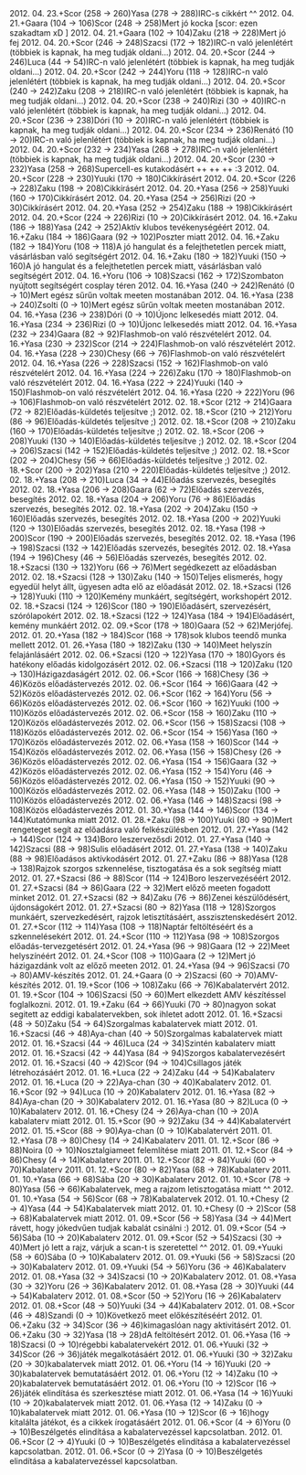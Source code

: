 <tr><td>2012. 04. 23.</td><td>+</td><td>Scor (258 &rarr; 260)</td><td>Yasa (278 &rarr; 288)</td><td>IRC-s cikkért ^^</td></tr>
<tr><td>2012. 04. 21.</td><td>+</td><td>Gaara (104 &rarr; 106)</td><td>Scor (248 &rarr; 258)</td><td>Mert jó kocka [scor: ezen szakadtam xD ]</td></tr>
<tr><td>2012. 04. 21.</td><td>+</td><td>Gaara (102 &rarr; 104)</td><td>Zaku (218 &rarr; 228)</td><td>Mert jó fej</td></tr>
<tr><td>2012. 04. 20.</td><td>+</td><td>Scor (246 &rarr; 248)</td><td>Szacsi (172 &rarr; 182)</td><td>IRC-n való jelenlétért (többiek is kapnak, ha meg tudják oldani...)</td></tr>
<tr><td>2012. 04. 20.</td><td>+</td><td>Scor (244 &rarr; 246)</td><td>Luca (44 &rarr; 54)</td><td>IRC-n való jelenlétért (többiek is kapnak, ha meg tudják oldani...)</td></tr>
<tr><td>2012. 04. 20.</td><td>+</td><td>Scor (242 &rarr; 244)</td><td>Yoru (118 &rarr; 128)</td><td>IRC-n való jelenlétért (többiek is kapnak, ha meg tudják oldani...)</td></tr>
<tr><td>2012. 04. 20.</td><td>+</td><td>Scor (240 &rarr; 242)</td><td>Zaku (208 &rarr; 218)</td><td>IRC-n való jelenlétért (többiek is kapnak, ha meg tudják oldani...)</td></tr>
<tr><td>2012. 04. 20.</td><td>+</td><td>Scor (238 &rarr; 240)</td><td>Rizi (30 &rarr; 40)</td><td>IRC-n való jelenlétért (többiek is kapnak, ha meg tudják oldani...)</td></tr>
<tr><td>2012. 04. 20.</td><td>+</td><td>Scor (236 &rarr; 238)</td><td>Dóri (10 &rarr; 20)</td><td>IRC-n való jelenlétért (többiek is kapnak, ha meg tudják oldani...)</td></tr>
<tr><td>2012. 04. 20.</td><td>+</td><td>Scor (234 &rarr; 236)</td><td>Renátó (10 &rarr; 20)</td><td>IRC-n való jelenlétért (többiek is kapnak, ha meg tudják oldani...)</td></tr>
<tr><td>2012. 04. 20.</td><td>+</td><td>Scor (232 &rarr; 234)</td><td>Yasa (268 &rarr; 278)</td><td>IRC-n való jelenlétért (többiek is kapnak, ha meg tudják oldani...)</td></tr>
<tr><td>2012. 04. 20.</td><td>+</td><td>Scor (230 &rarr; 232)</td><td>Yasa (258 &rarr; 268)</td><td>Supercell-es kutakodásért ++ ++ ++ :3</td></tr>
<tr><td>2012. 04. 20.</td><td>+</td><td>Scor (228 &rarr; 230)</td><td>Yuuki (170 &rarr; 180)</td><td>Cikkírásért</td></tr>
<tr><td>2012. 04. 20.</td><td>+</td><td>Scor (226 &rarr; 228)</td><td>Zaku (198 &rarr; 208)</td><td>Cikkírásért</td></tr>
<tr><td>2012. 04. 20.</td><td>+</td><td>Yasa (256 &rarr; 258)</td><td>Yuuki (160 &rarr; 170)</td><td>Cikkírásért</td></tr>
<tr><td>2012. 04. 20.</td><td>+</td><td>Yasa (254 &rarr; 256)</td><td>Rizi (20 &rarr; 30)</td><td>Cikkírásért</td></tr>
<tr><td>2012. 04. 20.</td><td>+</td><td>Yasa (252 &rarr; 254)</td><td>Zaku (188 &rarr; 198)</td><td>Cikkírásért</td></tr>
<tr><td>2012. 04. 20.</td><td>+</td><td>Scor (224 &rarr; 226)</td><td>Rizi (10 &rarr; 20)</td><td>Cikkírásért</td></tr>
<tr><td>2012. 04. 16.</td><td>+</td><td>Zaku (186 &rarr; 188)</td><td>Yasa (242 &rarr; 252)</td><td>Aktív klubos tevékenységéért</td></tr>
<tr><td>2012. 04. 16.</td><td>+</td><td>Zaku (184 &rarr; 186)</td><td>Gaara (92 &rarr; 102)</td><td>Poszter miatt</td></tr>
<tr><td>2012. 04. 16.</td><td>+</td><td>Zaku (182 &rarr; 184)</td><td>Yoru (108 &rarr; 118)</td><td>A jó hangulat és a felejthetetlen percek miatt, vásárlásban való segítségért</td></tr>
<tr><td>2012. 04. 16.</td><td>+</td><td>Zaku (180 &rarr; 182)</td><td>Yuuki (150 &rarr; 160)</td><td>A jó hangulat és a felejthetetlen percek miatt, vásárlásban való segítségért</td></tr>
<tr><td>2012. 04. 16.</td><td>+</td><td>Yoru (106 &rarr; 108)</td><td>Szacsi (162 &rarr; 172)</td><td>Szombaton nyújtott segítségért cosplay téren</td></tr>
<tr><td>2012. 04. 16.</td><td>+</td><td>Yasa (240 &rarr; 242)</td><td>Renátó (0 &rarr; 10)</td><td>Mert egész sűrűn voltak meeten mostanában</td></tr>
<tr><td>2012. 04. 16.</td><td>+</td><td>Yasa (238 &rarr; 240)</td><td>Zsolti (0 &rarr; 10)</td><td>Mert egész sűrűn voltak meeten mostanában</td></tr>
<tr><td>2012. 04. 16.</td><td>+</td><td>Yasa (236 &rarr; 238)</td><td>Dóri (0 &rarr; 10)</td><td>Újonc lelkesedés miatt</td></tr>
<tr><td>2012. 04. 16.</td><td>+</td><td>Yasa (234 &rarr; 236)</td><td>Rizi (0 &rarr; 10)</td><td>Újonc lelkesedés miatt</td></tr>
<tr><td>2012. 04. 16.</td><td>+</td><td>Yasa (232 &rarr; 234)</td><td>Gaara (82 &rarr; 92)</td><td>Flashmob-on való részvételért</td></tr>
<tr><td>2012. 04. 16.</td><td>+</td><td>Yasa (230 &rarr; 232)</td><td>Scor (214 &rarr; 224)</td><td>Flashmob-on való részvételért</td></tr>
<tr><td>2012. 04. 16.</td><td>+</td><td>Yasa (228 &rarr; 230)</td><td>Chesy (66 &rarr; 76)</td><td>Flashmob-on való részvételért</td></tr>
<tr><td>2012. 04. 16.</td><td>+</td><td>Yasa (226 &rarr; 228)</td><td>Szacsi (152 &rarr; 162)</td><td>Flashmob-on való részvételért</td></tr>
<tr><td>2012. 04. 16.</td><td>+</td><td>Yasa (224 &rarr; 226)</td><td>Zaku (170 &rarr; 180)</td><td>Flashmob-on való részvételért</td></tr>
<tr><td>2012. 04. 16.</td><td>+</td><td>Yasa (222 &rarr; 224)</td><td>Yuuki (140 &rarr; 150)</td><td>Flashmob-on való részvételért</td></tr>
<tr><td>2012. 04. 16.</td><td>+</td><td>Yasa (220 &rarr; 222)</td><td>Yoru (96 &rarr; 106)</td><td>Flashmob-on való részvételért</td></tr>
<tr><td>2012. 02. 18.</td><td>+</td><td>Scor (212 &rarr; 214)</td><td>Gaara (72 &rarr; 82)</td><td>Előadás-küldetés teljesítve ;)</td></tr>
<tr><td>2012. 02. 18.</td><td>+</td><td>Scor (210 &rarr; 212)</td><td>Yoru (86 &rarr; 96)</td><td>Előadás-küldetés teljesítve ;)</td></tr>
<tr><td>2012. 02. 18.</td><td>+</td><td>Scor (208 &rarr; 210)</td><td>Zaku (160 &rarr; 170)</td><td>Előadás-küldetés teljesítve ;)</td></tr>
<tr><td>2012. 02. 18.</td><td>+</td><td>Scor (206 &rarr; 208)</td><td>Yuuki (130 &rarr; 140)</td><td>Előadás-küldetés teljesítve ;)</td></tr>
<tr><td>2012. 02. 18.</td><td>+</td><td>Scor (204 &rarr; 206)</td><td>Szacsi (142 &rarr; 152)</td><td>Előadás-küldetés teljesítve ;)</td></tr>
<tr><td>2012. 02. 18.</td><td>+</td><td>Scor (202 &rarr; 204)</td><td>Chesy (56 &rarr; 66)</td><td>Előadás-küldetés teljesítve ;)</td></tr>
<tr><td>2012. 02. 18.</td><td>+</td><td>Scor (200 &rarr; 202)</td><td>Yasa (210 &rarr; 220)</td><td>Előadás-küldetés teljesítve ;)</td></tr>
<tr><td>2012. 02. 18.</td><td>+</td><td>Yasa (208 &rarr; 210)</td><td>Luca (34 &rarr; 44)</td><td>Előadás szervezés, besegítés</td></tr>
<tr><td>2012. 02. 18.</td><td>+</td><td>Yasa (206 &rarr; 208)</td><td>Gaara (62 &rarr; 72)</td><td>Előadás szervezés, besegítés</td></tr>
<tr><td>2012. 02. 18.</td><td>+</td><td>Yasa (204 &rarr; 206)</td><td>Yoru (76 &rarr; 86)</td><td>Előadás szervezés, besegítés</td></tr>
<tr><td>2012. 02. 18.</td><td>+</td><td>Yasa (202 &rarr; 204)</td><td>Zaku (150 &rarr; 160)</td><td>Előadás szervezés, besegítés</td></tr>
<tr><td>2012. 02. 18.</td><td>+</td><td>Yasa (200 &rarr; 202)</td><td>Yuuki (120 &rarr; 130)</td><td>Előadás szervezés, besegítés</td></tr>
<tr><td>2012. 02. 18.</td><td>+</td><td>Yasa (198 &rarr; 200)</td><td>Scor (190 &rarr; 200)</td><td>Előadás szervezés, besegítés</td></tr>
<tr><td>2012. 02. 18.</td><td>+</td><td>Yasa (196 &rarr; 198)</td><td>Szacsi (132 &rarr; 142)</td><td>Előadás szervezés, besegítés</td></tr>
<tr><td>2012. 02. 18.</td><td>+</td><td>Yasa (194 &rarr; 196)</td><td>Chesy (46 &rarr; 56)</td><td>Előadás szervezés, besegítés</td></tr>
<tr><td>2012. 02. 18.</td><td>+</td><td>Szacsi (130 &rarr; 132)</td><td>Yoru (66 &rarr; 76)</td><td>Mert segédkezett az előadásban</td></tr>
<tr><td>2012. 02. 18.</td><td>+</td><td>Szacsi (128 &rarr; 130)</td><td>Zaku (140 &rarr; 150)</td><td>Teljes elismerés, hogy egyedül helyt állt, ügyesen adta elő az előadását</td></tr>
<tr><td>2012. 02. 18.</td><td>+</td><td>Szacsi (126 &rarr; 128)</td><td>Yuuki (110 &rarr; 120)</td><td>Kemény munkáért, segítségért, workshopért</td></tr>
<tr><td>2012. 02. 18.</td><td>+</td><td>Szacsi (124 &rarr; 126)</td><td>Scor (180 &rarr; 190)</td><td>Előadásért, szervezésért, szórólapokért</td></tr>
<tr><td>2012. 02. 18.</td><td>+</td><td>Szacsi (122 &rarr; 124)</td><td>Yasa (184 &rarr; 194)</td><td>Előadásért, kemény munkáért</td></tr>
<tr><td>2012. 02. 09.</td><td>+</td><td>Scor (178 &rarr; 180)</td><td>Gaara (52 &rarr; 62)</td><td>Merjófej.</td></tr>
<tr><td>2012. 01. 20.</td><td>+</td><td>Yasa (182 &rarr; 184)</td><td>Scor (168 &rarr; 178)</td><td>sok klubos teendő munka mellett</td></tr>
<tr><td>2012. 01. 26.</td><td>+</td><td>Yasa (180 &rarr; 182)</td><td>Zaku (130 &rarr; 140)</td><td>Meet helyszín felajánlásáért</td></tr>
<tr><td>2012. 02. 06.</td><td>+</td><td>Szacsi (120 &rarr; 122)</td><td>Yasa (170 &rarr; 180)</td><td>Gyors és hatékony előadás kidolgozásért</td></tr>
<tr><td>2012. 02. 06.</td><td>+</td><td>Szacsi (118 &rarr; 120)</td><td>Zaku (120 &rarr; 130)</td><td>Házigazdaságért</td></tr>
<tr><td>2012. 02. 06.</td><td>+</td><td>Scor (166 &rarr; 168)</td><td>Chesy (36 &rarr; 46)</td><td>Közös előadástervezés</td></tr>
<tr><td>2012. 02. 06.</td><td>+</td><td>Scor (164 &rarr; 166)</td><td>Gaara (42 &rarr; 52)</td><td>Közös előadástervezés</td></tr>
<tr><td>2012. 02. 06.</td><td>+</td><td>Scor (162 &rarr; 164)</td><td>Yoru (56 &rarr; 66)</td><td>Közös előadástervezés</td></tr>
<tr><td>2012. 02. 06.</td><td>+</td><td>Scor (160 &rarr; 162)</td><td>Yuuki (100 &rarr; 110)</td><td>Közös előadástervezés</td></tr>
<tr><td>2012. 02. 06.</td><td>+</td><td>Scor (158 &rarr; 160)</td><td>Zaku (110 &rarr; 120)</td><td>Közös előadástervezés</td></tr>
<tr><td>2012. 02. 06.</td><td>+</td><td>Scor (156 &rarr; 158)</td><td>Szacsi (108 &rarr; 118)</td><td>Közös előadástervezés</td></tr>
<tr><td>2012. 02. 06.</td><td>+</td><td>Scor (154 &rarr; 156)</td><td>Yasa (160 &rarr; 170)</td><td>Közös előadástervezés</td></tr>
<tr><td>2012. 02. 06.</td><td>+</td><td>Yasa (158 &rarr; 160)</td><td>Scor (144 &rarr; 154)</td><td>Közös előadástervezés</td></tr>
<tr><td>2012. 02. 06.</td><td>+</td><td>Yasa (156 &rarr; 158)</td><td>Chesy (26 &rarr; 36)</td><td>Közös előadástervezés</td></tr>
<tr><td>2012. 02. 06.</td><td>+</td><td>Yasa (154 &rarr; 156)</td><td>Gaara (32 &rarr; 42)</td><td>Közös előadástervezés</td></tr>
<tr><td>2012. 02. 06.</td><td>+</td><td>Yasa (152 &rarr; 154)</td><td>Yoru (46 &rarr; 56)</td><td>Közös előadástervezés</td></tr>
<tr><td>2012. 02. 06.</td><td>+</td><td>Yasa (150 &rarr; 152)</td><td>Yuuki (90 &rarr; 100)</td><td>Közös előadástervezés</td></tr>
<tr><td>2012. 02. 06.</td><td>+</td><td>Yasa (148 &rarr; 150)</td><td>Zaku (100 &rarr; 110)</td><td>Közös előadástervezés</td></tr>
<tr><td>2012. 02. 06.</td><td>+</td><td>Yasa (146 &rarr; 148)</td><td>Szacsi (98 &rarr; 108)</td><td>Közös előadástervezés</td></tr>
<tr><td>2012. 01. 30.</td><td>+</td><td>Yasa (144 &rarr; 146)</td><td>Scor (134 &rarr; 144)</td><td>Kutatómunka miatt</td></tr>
<tr><td>2012. 01. 28.</td><td>+</td><td>Zaku (98 &rarr; 100)</td><td>Yuuki (80 &rarr; 90)</td><td>Mert rengeteget segít az előadásra való felkészülésben</td></tr>
<tr><td>2012. 01. 27.</td><td>+</td><td>Yasa (142 &rarr; 144)</td><td>Scor (124 &rarr; 134)</td><td>Boro leszervezősdi</td></tr>
<tr><td>2012. 01. 27.</td><td>+</td><td>Yasa (140 &rarr; 142)</td><td>Szacsi (88 &rarr; 98)</td><td>Sulis előadásért</td></tr>
<tr><td>2012. 01. 27.</td><td>+</td><td>Yasa (138 &rarr; 140)</td><td>Zaku (88 &rarr; 98)</td><td>Előadásos aktívkodásért</td></tr>
<tr><td>2012. 01. 27.</td><td>+</td><td>Zaku (86 &rarr; 88)</td><td>Yasa (128 &rarr; 138)</td><td>Rajzok szorgos szkennelése, tisztogatása és a sok segítség miatt</td></tr>
<tr><td>2012. 01. 27.</td><td>+</td><td>Szacsi (86 &rarr; 88)</td><td>Scor (114 &rarr; 124)</td><td>Boro leszervezéséért</td></tr>
<tr><td>2012. 01. 27.</td><td>+</td><td>Szacsi (84 &rarr; 86)</td><td>Gaara (22 &rarr; 32)</td><td>Mert előző meeten fogadott minket</td></tr>
<tr><td>2012. 01. 27.</td><td>+</td><td>Szacsi (82 &rarr; 84)</td><td>Zaku (76 &rarr; 86)</td><td>Zenei készülődésért, újdonságokért</td></tr>
<tr><td>2012. 01. 27.</td><td>+</td><td>Szacsi (80 &rarr; 82)</td><td>Yasa (118 &rarr; 128)</td><td>Szorgos munkáért, szervezkedésért, rajzok letisztításáért, asszisztenskedésért</td></tr>
<tr><td>2012. 01. 27.</td><td>+</td><td>Scor (112 &rarr; 114)</td><td>Yasa (108 &rarr; 118)</td><td>Naptár feltöltéséért és a szkennelésekért</td></tr>
<tr><td>2012. 01. 24.</td><td>+</td><td>Scor (110 &rarr; 112)</td><td>Yasa (98 &rarr; 108)</td><td>Szorgos előadás-tervezgetésért</td></tr>
<tr><td>2012. 01. 24.</td><td>+</td><td>Yasa (96 &rarr; 98)</td><td>Gaara (12 &rarr; 22)</td><td>Meet helyszínéért</td></tr>
<tr><td>2012. 01. 24.</td><td>+</td><td>Scor (108 &rarr; 110)</td><td>Gaara (2 &rarr; 12)</td><td>Mert jó házigazdánk volt az előző meeten</td></tr>
<tr><td>2012. 01. 24.</td><td>+</td><td>Yasa (94 &rarr; 96)</td><td>Szacsi (70 &rarr; 80)</td><td>AMV-készítés</td></tr>
<tr><td>2012. 01. 24.</td><td>+</td><td>Gaara (0 &rarr; 2)</td><td>Szacsi (60 &rarr; 70)</td><td>AMV-készítés</td></tr>
<tr><td>2012. 01. 19.</td><td>+</td><td>Scor (106 &rarr; 108)</td><td>Zaku (66 &rarr; 76)</td><td>Kabalatervért</td></tr>
<tr><td>2012. 01. 19.</td><td>+</td><td>Scor (104 &rarr; 106)</td><td>Szacsi (50 &rarr; 60)</td><td>Mert elkezdett AMV készítéssel foglalkozni.</td></tr>
<tr><td>2012. 01. 19.</td><td>+</td><td>Zaku (64 &rarr; 66)</td><td>Yuuki (70 &rarr; 80)</td><td>nagyon sokat segitett az eddigi kabalatervekben, sok ihletet adott</td></tr>
<tr><td>2012. 01. 16.</td><td>+</td><td>Szacsi (48 &rarr; 50)</td><td>Zaku (54 &rarr; 64)</td><td>Szorgalmas kabalatervek miatt</td></tr>
<tr><td>2012. 01. 16.</td><td>+</td><td>Szacsi (46 &rarr; 48)</td><td>Aya-chan (40 &rarr; 50)</td><td>Szorgalmas kabalatervek miatt</td></tr>
<tr><td>2012. 01. 16.</td><td>+</td><td>Szacsi (44 &rarr; 46)</td><td>Luca (24 &rarr; 34)</td><td>Szintén kabalaterv miatt</td></tr>
<tr><td>2012. 01. 16.</td><td>+</td><td>Szacsi (42 &rarr; 44)</td><td>Yasa (84 &rarr; 94)</td><td>Szorgos kabalatervezésért</td></tr>
<tr><td>2012. 01. 16.</td><td>+</td><td>Szacsi (40 &rarr; 42)</td><td>Scor (94 &rarr; 104)</td><td>Csillagos játék létrehozásáért</td></tr>
<tr><td>2012. 01. 16.</td><td>+</td><td>Luca (22 &rarr; 24)</td><td>Zaku (44 &rarr; 54)</td><td>Kabalaterv</td></tr>
<tr><td>2012. 01. 16.</td><td>+</td><td>Luca (20 &rarr; 22)</td><td>Aya-chan (30 &rarr; 40)</td><td>Kabalaterv</td></tr>
<tr><td>2012. 01. 16.</td><td>+</td><td>Scor (92 &rarr; 94)</td><td>Luca (10 &rarr; 20)</td><td>Kabalaterv</td></tr>
<tr><td>2012. 01. 16.</td><td>+</td><td>Yasa (82 &rarr; 84)</td><td>Aya-chan (20 &rarr; 30)</td><td>Kabalaterv</td></tr>
<tr><td>2012. 01. 16.</td><td>+</td><td>Yasa (80 &rarr; 82)</td><td>Luca (0 &rarr; 10)</td><td>Kabalaterv</td></tr>
<tr><td>2012. 01. 16.</td><td>+</td><td>Chesy (24 &rarr; 26)</td><td>Aya-chan (10 &rarr; 20)</td><td>A kabalaterv miatt</td></tr>
<tr><td>2012. 01. 15.</td><td>+</td><td>Scor (90 &rarr; 92)</td><td>Zaku (34 &rarr; 44)</td><td>Kabalatervért</td></tr>
<tr><td>2012. 01. 15.</td><td>+</td><td>Scor (88 &rarr; 90)</td><td>Aya-chan (0 &rarr; 10)</td><td>Kabalatervért</td></tr>
<tr><td>2011. 01. 12.</td><td>+</td><td>Yasa (78 &rarr; 80)</td><td>Chesy (14 &rarr; 24)</td><td>Kabalaterv</td></tr>
<tr><td>2011. 01. 12.</td><td>+</td><td>Scor (86 &rarr; 88)</td><td>Noira (0 &rarr; 10)</td><td>Nosztalgiameet felemlítése miatt</td></tr>
<tr><td>2011. 01. 12.</td><td>+</td><td>Scor (84 &rarr; 86)</td><td>Chesy (4 &rarr; 14)</td><td>Kabalaterv</td></tr>
<tr><td>2011. 01. 12.</td><td>+</td><td>Scor (82 &rarr; 84)</td><td>Yuuki (60 &rarr; 70)</td><td>Kabalaterv</td></tr>
<tr><td>2011. 01. 12.</td><td>+</td><td>Scor (80 &rarr; 82)</td><td>Yasa (68 &rarr; 78)</td><td>Kabalaterv</td></tr>
<tr><td>2011. 01. 10.</td><td>+</td><td>Yasa (66 &rarr; 68)</td><td>Sába (20 &rarr; 30)</td><td>Kabalaterv</td></tr>
<tr><td>2012. 01. 10.</td><td>+</td><td>Scor (78 &rarr; 80)</td><td>Yasa (56 &rarr; 66)</td><td>Kabalatervek, meg a rajzom letisztogatása miatt ^^</td></tr>
<tr><td>2012. 01. 10.</td><td>+</td><td>Yasa (54 &rarr; 56)</td><td>Scor (68 &rarr; 78)</td><td>Kabalatervek</td></tr>
<tr><td>2012. 01. 10.</td><td>+</td><td>Chesy (2 &rarr; 4)</td><td>Yasa (44 &rarr; 54)</td><td>Kabalatervek miatt</td></tr>
<tr><td>2012. 01. 10.</td><td>+</td><td>Chesy (0 &rarr; 2)</td><td>Scor (58 &rarr; 68)</td><td>Kabalatervek miatt</td></tr>
<tr><td>2012. 01. 09.</td><td>+</td><td>Scor (56 &rarr; 58)</td><td>Yasa (34 &rarr; 44)</td><td>Mert rávett, hogy jókedvűen tudjak kabalát csinálni :)</td></tr>
<tr><td>2012. 01. 09.</td><td>+</td><td>Scor (54 &rarr; 56)</td><td>Sába (10 &rarr; 20)</td><td>Kabalaterv</td></tr>
<tr><td>2012. 01. 09.</td><td>+</td><td>Scor (52 &rarr; 54)</td><td>Szacsi (30 &rarr; 40)</td><td>Mert jó lett a rajz, várjuk a scan-t is szeretettel ^^</td></tr>
<tr><td>2012. 01. 09.</td><td>+</td><td>Yuuki (58 &rarr; 60)</td><td>Sába (0 &rarr; 10)</td><td>Kabalaterv</td></tr>
<tr><td>2012. 01. 09.</td><td>+</td><td>Yuuki (56 &rarr; 58)</td><td>Szacsi (20 &rarr; 30)</td><td>Kabalaterv</td></tr>
<tr><td>2012. 01. 09.</td><td>+</td><td>Yuuki (54 &rarr; 56)</td><td>Yoru (36 &rarr; 46)</td><td>Kabalaterv</td></tr>
<tr><td>2012. 01. 08.</td><td>+</td><td>Yasa (32 &rarr; 34)</td><td>Szacsi (10 &rarr; 20)</td><td>Kabalaterv</td></tr>
<tr><td>2012. 01. 08.</td><td>+</td><td>Yasa (30 &rarr; 32)</td><td>Yoru (26 &rarr; 36)</td><td>Kabalaterv</td></tr>
<tr><td>2012. 01. 08.</td><td>+</td><td>Yasa (28 &rarr; 30)</td><td>Yuuki (44 &rarr; 54)</td><td>Kabalaterv</td></tr>
<tr><td>2012. 01. 08.</td><td>+</td><td>Scor (50 &rarr; 52)</td><td>Yoru (16 &rarr; 26)</td><td>Kabalaterv</td></tr>
<tr><td>2012. 01. 08.</td><td>+</td><td>Scor (48 &rarr; 50)</td><td>Yuuki (34 &rarr; 44)</td><td>Kabalaterv</td></tr>
<tr><td>2012. 01. 08.</td><td>+</td><td>Scor (46 &rarr; 48)</td><td>Szandi (0 &rarr; 10)</td><td>Következő meet előkészítéséért</td></tr>
<tr><td>2012. 01. 06.</td><td>+</td><td>Zaku (32 &rarr; 34)</td><td>Scor (36 &rarr; 46)</td><td>kimagaslóan nagy aktivitásért</td></tr>
<tr><td>2012. 01. 06.</td><td>+</td><td>Zaku (30 &rarr; 32)</td><td>Yasa (18 &rarr; 28)</td><td>dA feltöltésért</td></tr>
<tr><td>2012. 01. 06.</td><td>+</td><td>Yasa (16 &rarr; 18)</td><td>Szacsi (0 &rarr; 10)</td><td>régebbi kabalatervekért</td></tr>
<tr><td>2012. 01. 06.</td><td>+</td><td>Yuuki (32 &rarr; 34)</td><td>Scor (26 &rarr; 36)</td><td>játék megalkotásáért</td></tr>
<tr><td>2012. 01. 06.</td><td>+</td><td>Yuuki (30 &rarr; 32)</td><td>Zaku (20 &rarr; 30)</td><td>kabalatervek miatt</td></tr>
<tr><td>2012. 01. 06.</td><td>+</td><td>Yoru (14 &rarr; 16)</td><td>Yuuki (20 &rarr; 30)</td><td>kabalatervek bemutatásáért</td></tr>
<tr><td>2012. 01. 06.</td><td>+</td><td>Yoru (12 &rarr; 14)</td><td>Zaku (10 &rarr; 20)</td><td>kabalatervek bemutatásáért</td></tr>
<tr><td>2012. 01. 06.</td><td>+</td><td>Yoru (10 &rarr; 12)</td><td>Scor (16 &rarr; 26)</td><td>játék elindítása és szerkesztése miatt</td></tr>
<tr><td>2012. 01. 06.</td><td>+</td><td>Yasa (14 &rarr; 16)</td><td>Yuuki (10 &rarr; 20)</td><td>kabalatervek miatt</td></tr>
<tr><td>2012. 01. 06.</td><td>+</td><td>Yasa (12 &rarr; 14)</td><td>Zaku (0 &rarr; 10)</td><td>kabalatervek miatt</td></tr>
<tr><td>2012. 01. 06.</td><td>+</td><td>Yasa (10 &rarr; 12)</td><td>Scor (6 &rarr; 16)</td><td>hogy kitalálta játékot, és a cikkek írogatásáért</td></tr>
<tr><td>2012. 01. 06.</td><td>+</td><td>Scor (4 &rarr; 6)</td><td>Yoru (0 &rarr; 10)</td><td>Beszélgetés elindítása a kabalatervezéssel kapcsolatban.</td></tr>
<tr><td>2012. 01. 06.</td><td>+</td><td>Scor (2 &rarr; 4)</td><td>Yuuki (0 &rarr; 10)</td><td>Beszélgetés elindítása a kabalatervezéssel kapcsolatban.</td></tr>
<tr><td>2012. 01. 06.</td><td>+</td><td>Scor (0 &rarr; 2)</td><td>Yasa (0 &rarr; 10)</td><td>Beszélgetés elindítása a kabalatervezéssel kapcsolatban.</td></tr>
